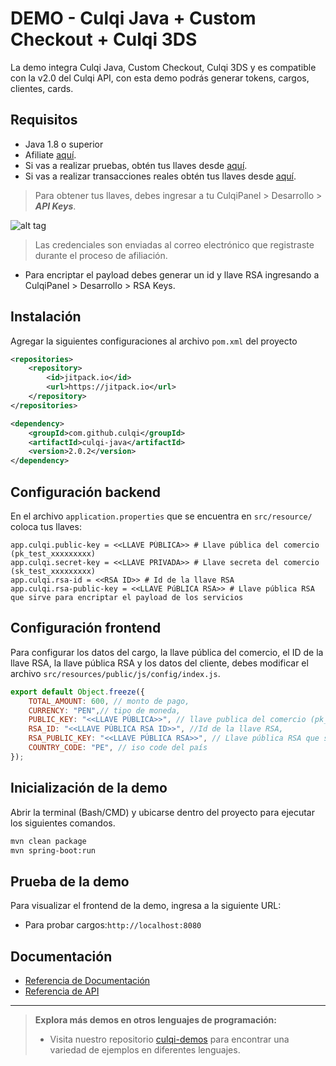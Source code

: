 # DEMO - Culqi Java + Custom Checkout + Culqi 3DS

La demo integra Culqi Java, Custom Checkout, Culqi 3DS y es compatible con la v2.0 del Culqi API, con esta demo podrás generar tokens, cargos, clientes, cards.

## Requisitos

* Java 1.8 o superior
* Afiliate [aquí](https://afiliate.culqi.com/).
* Si vas a realizar pruebas, obtén tus llaves desde [aquí](https://integ-panel.culqi.com/#/registro).
* Si vas a realizar transacciones reales obtén tus llaves desde [aquí](https://mipanel.culqi.com).

> Para obtener tus llaves, debes ingresar a tu CulqiPanel > Desarrollo > ***API Keys***.

![alt tag](http://i.imgur.com/NhE6mS9.png)

> Las credenciales son enviadas al correo electrónico que registraste durante el proceso de afiliación.

* Para encriptar el payload debes generar un id y llave RSA ingresando a CulqiPanel > Desarrollo > RSA Keys.

## Instalación

Agregar la siguientes configuraciones al archivo `pom.xml` del proyecto

```xml
<repositories>
    <repository>
        <id>jitpack.io</id>
        <url>https://jitpack.io</url>
    </repository>
</repositories>
```

```xml
<dependency>
    <groupId>com.github.culqi</groupId>
	<artifactId>culqi-java</artifactId>
	<version>2.0.2</version>
</dependency>
```

## Configuración backend

En el archivo `application.properties` que se encuentra en `src/resource/` coloca tus llaves:

```properties
app.culqi.public-key = <<LLAVE PÚBLICA>> # Llave pública del comercio (pk_test_xxxxxxxxx)
app.culqi.secret-key = <<LLAVE PRIVADA>> # Llave secreta del comercio (sk_test_xxxxxxxxx)
app.culqi.rsa-id = <<RSA ID>> # Id de la llave RSA
app.culqi.rsa-public-key = <<LLAVE PúBLICA RSA>> # Llave pública RSA que sirve para encriptar el payload de los servicios
```
## Configuración frontend

Para configurar los datos del cargo, la llave pública del comercio, el ID de la llave RSA, la llave pública RSA y los datos del cliente, debes modificar el archivo `src/resources/public/js/config/index.js`.

```js
export default Object.freeze({
    TOTAL_AMOUNT: 600, // monto de pago,
    CURRENCY: "PEN",// tipo de moneda,
    PUBLIC_KEY: "<<LLAVE PÚBLICA>>", // llave publica del comercio (pk_test_xxxxx),
    RSA_ID: "<<LLAVE PÚBLICA RSA ID>>", //Id de la llave RSA,
    RSA_PUBLIC_KEY: "<<LLAVE PÚBLICA RSA>>", // Llave pública RSA que sirve para encriptar el payload de los servicios del checkout,
    COUNTRY_CODE: "PE", // iso code del país
});
```

## Inicialización de la demo

Abrir la terminal (Bash/CMD) y ubicarse dentro del proyecto para ejecutar los siguientes comandos.

```bash
mvn clean package
mvn spring-boot:run
```

## Prueba de la demo

Para visualizar el frontend de la demo, ingresa a la siguiente URL:

- Para probar cargos:`http://localhost:8080`

## Documentación

- [Referencia de Documentación](https://docs.culqi.com/)
- [Referencia de API](https://apidocs.culqi.com/)

---

> **Explora más demos en otros lenguajes de programación:**
>
> - Visita nuestro repositorio [culqi-demos](https://github.com/culqi/culqi-demos/?tab=readme-ov-file#lenguajes-de-programación) para encontrar una variedad de ejemplos en diferentes lenguajes.
